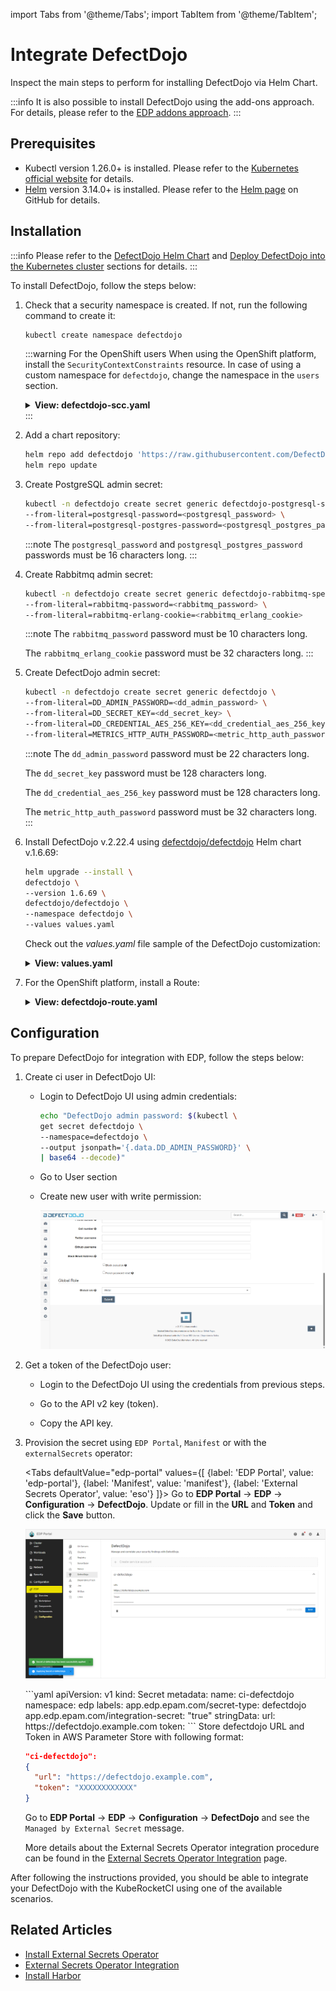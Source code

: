 import Tabs from '@theme/Tabs';
import TabItem from '@theme/TabItem';

# Integrate DefectDojo

Inspect the main steps to perform for installing DefectDojo via Helm Chart.

:::info
  It is also possible to install DefectDojo using the add-ons approach. For details, please refer to the [EDP addons approach](https://github.com/epam/edp-cluster-add-ons).
:::

## Prerequisites

* Kubectl version 1.26.0+ is installed. Please refer to the [Kubernetes official website](https://kubernetes.io/releases/download/) for details.
* [Helm](https://helm.sh) version 3.14.0+ is installed. Please refer to the [Helm page](https://github.com/helm/helm/releases) on GitHub for details.

## Installation

:::info
  Please refer to the [DefectDojo Helm Chart](https://github.com/DefectDojo/django-DefectDojo/tree/master/helm/defectdojo)
  and [Deploy DefectDojo into the Kubernetes cluster](https://github.com/DefectDojo/django-DefectDojo/blob/dev/readme-docs/KUBERNETES.md) sections for details.
:::

To install DefectDojo, follow the steps below:

1. Check that a security namespace is created. If not, run the following command to create it:

    ```bash
    kubectl create namespace defectdojo
    ```

    :::warning For the OpenShift users
        When using the OpenShift platform, install the `SecurityContextConstraints` resource. In case of using a custom namespace for `defectdojo`, change the namespace in the `users` section.

      <details>
      <summary><b>View: defectdojo-scc.yaml</b></summary>
          ```yaml
          allowHostDirVolumePlugin: false
          allowHostIPC: false
          allowHostNetwork: false
          allowHostPID: false
          allowHostPorts: false
          allowPrivilegeEscalation: true
          allowPrivilegedContainer: false
          allowedCapabilities: null
          apiVersion: security.openshift.io/v1
          allowedFlexVolumes: []
          defaultAddCapabilities: []
          fsGroup:
            type: MustRunAs
            ranges:
              - min: 999
                max: 65543
          groups: []
          kind: SecurityContextConstraints
          metadata:
            annotations:
                "helm.sh/hook": "pre-install"
            name: defectdojo
          priority: 1
          readOnlyRootFilesystem: false
          requiredDropCapabilities:
          - KILL
          - MKNOD
          - SETUID
          - SETGID
          runAsUser:
            type: MustRunAsRange
            uidRangeMin: 1
            uidRangeMax: 65543
          seLinuxContext:
            type: MustRunAs
          supplementalGroups:
            type: RunAsAny
          users:
          - system:serviceaccount:defectdojo:defectdojo
          - system:serviceaccount:defectdojo:defectdojo-rabbitmq
          - system:serviceaccount:defectdojo:default
          volumes:
          - configMap
          - downwardAPI
          - emptyDir
          - persistentVolumeClaim
          - projected
          - secret
          ```
      </details>
    :::

2. Add a chart repository:

    ```bash
    helm repo add defectdojo 'https://raw.githubusercontent.com/DefectDojo/django-DefectDojo/helm-charts'
    helm repo update
    ```

3. Create PostgreSQL admin secret:

    ```bash
    kubectl -n defectdojo create secret generic defectdojo-postgresql-specific \
    --from-literal=postgresql-password=<postgresql_password> \
    --from-literal=postgresql-postgres-password=<postgresql_postgres_password>
    ```

    :::note
      The `postgresql_password` and `postgresql_postgres_password` passwords must be 16 characters long.
    :::

4. Create Rabbitmq admin secret:

    ```bash
    kubectl -n defectdojo create secret generic defectdojo-rabbitmq-specific \
    --from-literal=rabbitmq-password=<rabbitmq_password> \
    --from-literal=rabbitmq-erlang-cookie=<rabbitmq_erlang_cookie>
    ```

    :::note
      The `rabbitmq_password` password must be 10 characters long.

      The `rabbitmq_erlang_cookie` password must be 32 characters long.
    :::

5. Create DefectDojo admin secret:

    ```bash
    kubectl -n defectdojo create secret generic defectdojo \
    --from-literal=DD_ADMIN_PASSWORD=<dd_admin_password> \
    --from-literal=DD_SECRET_KEY=<dd_secret_key> \
    --from-literal=DD_CREDENTIAL_AES_256_KEY=<dd_credential_aes_256_key> \
    --from-literal=METRICS_HTTP_AUTH_PASSWORD=<metric_http_auth_password>
    ```

    :::note
      The `dd_admin_password` password must be 22 characters long.

      The `dd_secret_key` password must be 128 characters long.

      The `dd_credential_aes_256_key` password must be 128 characters long.

      The `metric_http_auth_password` password must be 32 characters long.
    :::

6. Install DefectDojo v.2.22.4 using [defectdojo/defectdojo](https://github.com/DefectDojo/django-DefectDojo/tree/master/helm/defectdojo) Helm chart v.1.6.69:

    ```bash
    helm upgrade --install \
    defectdojo \
    --version 1.6.69 \
    defectdojo/defectdojo \
    --namespace defectdojo \
    --values values.yaml
    ```

    Check out the *values.yaml* file sample of the DefectDojo customization:

    <details>
    <summary><b>View: values.yaml</b></summary>

      ```yaml
      tag: 2.22.4
      fullnameOverride: defectdojo
      host: defectdojo.<ROOT_DOMAIN>
      site_url: https://defectdojo.<ROOT_DOMAIN>
      alternativeHosts:
        - defectdojo-django.defectdojo

      initializer:
        # should be false after initial installation was performed
        run: true
      django:
        ingress:
          enabled: true # change to 'false' for OpenShift
          activateTLS: false
        uwsgi:
          livenessProbe:
            # Enable liveness checks on uwsgi container. Those values are use on nginx readiness checks as well.
            # default value is 120, so in our case 20 is just fine
            initialDelaySeconds: 20
      ```

    </details>

7. For the OpenShift platform, install a Route:

    <details>
    <summary><b>View: defectdojo-route.yaml</b></summary>

      ```yaml
      kind: Route
      apiVersion: route.openshift.io/v1
      metadata:
        name: defectdojo
        namespace: defectdojo
      spec:
        host: defectdojo.<ROOT_DOMAIN>
        path: /
        tls:
          insecureEdgeTerminationPolicy: Redirect
          termination: edge
        to:
          kind: Service
          name: defectdojo-django
        port:
          targetPort: http
        wildcardPolicy: None

      ```

    </details>

## Configuration

To prepare DefectDojo for integration with EDP, follow the steps below:

1. Create ci user in DefectDojo UI:

    * Login to DefectDojo UI using admin credentials:

      ```bash
      echo "DefectDojo admin password: $(kubectl \
      get secret defectdojo \
      --namespace=defectdojo \
      --output jsonpath='{.data.DD_ADMIN_PASSWORD}' \
      | base64 --decode)"
      ```

    * Go to User section

    * Create new user with write permission:

      ![DefectDojo update manual secret](../../assets/operator-guide/defectdojo-createuser.png "DefectDojo set user permission")

2. Get a token of the DefectDojo user:

    * Login to the DefectDojo UI using the credentials from previous steps.

    * Go to the API v2 key (token).

    * Copy the API key.

3. Provision the secret using `EDP Portal`, `Manifest` or with the `externalSecrets` operator:

    <Tabs
      defaultValue="edp-portal"
      values={[
        {label: 'EDP Portal', value: 'edp-portal'},
        {label: 'Manifest', value: 'manifest'},
        {label: 'External Secrets Operator', value: 'eso'}
      ]}>
      <TabItem value="edp-portal">
      Go to **EDP Portal** -> **EDP** -> **Configuration** -> **DefectDojo**. Update or fill in the **URL** and **Token** and click the **Save** button.

      ![DefectDojo update manual secret](../../assets/operator-guide/defectdojo-token.png "DefectDojo update manual secret")
      </TabItem>

      <TabItem value="manifest">
      ```yaml
      apiVersion: v1
      kind: Secret
      metadata:
        name: ci-defectdojo
        namespace: edp
        labels:
          app.edp.epam.com/secret-type: defectdojo
          app.edp.epam.com/integration-secret: "true"
      stringData:
        url: https://defectdojo.example.com
        token: <token>
      ```
      </TabItem>

      <TabItem value="eso">
        Store defectdojo URL and Token in AWS Parameter Store with following format:

      ```json
      "ci-defectdojo":
      {
        "url": "https://defectdojo.example.com",
        "token": "XXXXXXXXXXXX"
      }
      ```

      Go to **EDP Portal** -> **EDP** -> **Configuration** -> **DefectDojo** and see the `Managed by External Secret` message.

      More details about the External Secrets Operator integration procedure can be found in the [External Secrets Operator Integration](../secrets-management/external-secrets-operator-integration.md) page.
      </TabItem>
    </Tabs>

After following the instructions provided, you should be able to integrate your DefectDojo with the KubeRocketCI using one of the available scenarios.

## Related Articles

* [Install External Secrets Operator](../secrets-management/install-external-secrets-operator.md)
* [External Secrets Operator Integration](../secrets-management/external-secrets-operator-integration.md)
* [Install Harbor](../artifacts-management/harbor-installation.md)
